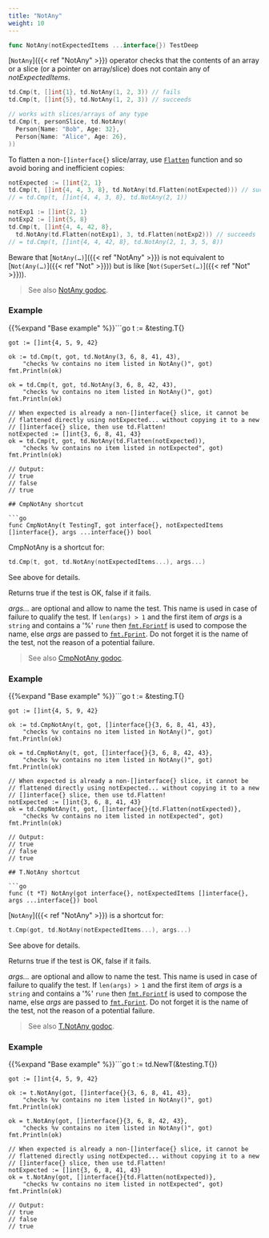 ```yaml
---
title: "NotAny"
weight: 10
---
```


```go
func NotAny(notExpectedItems ...interface{}) TestDeep
```

[`NotAny`]({{< ref "NotAny" >}}) operator checks that the contents of an array or a slice (or
a pointer on array/slice) does not contain any of *notExpectedItems*.

```go
td.Cmp(t, []int{1}, td.NotAny(1, 2, 3)) // fails
td.Cmp(t, []int{5}, td.NotAny(1, 2, 3)) // succeeds

// works with slices/arrays of any type
td.Cmp(t, personSlice, td.NotAny(
  Person{Name: "Bob", Age: 32},
  Person{Name: "Alice", Age: 26},
))
```

To flatten a non-`[]interface{}` slice/array, use [`Flatten`](https://pkg.go.dev/github.com/maxatome/go-testdeep/td#Flatten) function
and so avoid boring and inefficient copies:

```go
notExpected := []int{2, 1}
td.Cmp(t, []int{4, 4, 3, 8}, td.NotAny(td.Flatten(notExpected))) // succeeds
// = td.Cmp(t, []int{4, 4, 3, 8}, td.NotAny(2, 1))

notExp1 := []int{2, 1}
notExp2 := []int{5, 8}
td.Cmp(t, []int{4, 4, 42, 8},
  td.NotAny(td.Flatten(notExp1), 3, td.Flatten(notExp2))) // succeeds
// = td.Cmp(t, []int{4, 4, 42, 8}, td.NotAny(2, 1, 3, 5, 8))
```

Beware that [`NotAny(…)`]({{< ref "NotAny" >}}) is not equivalent to [`Not(Any(…)`]({{< ref "Not" >}})) but is like
[`Not(SuperSet(…)`]({{< ref "Not" >}})).


> See also [<i class='fas fa-book'></i> NotAny godoc](https://pkg.go.dev/github.com/maxatome/go-testdeep/td#NotAny).

### Example

{{%expand "Base example" %}}```go
	t := &testing.T{}

	got := []int{4, 5, 9, 42}

	ok := td.Cmp(t, got, td.NotAny(3, 6, 8, 41, 43),
		"checks %v contains no item listed in NotAny()", got)
	fmt.Println(ok)

	ok = td.Cmp(t, got, td.NotAny(3, 6, 8, 42, 43),
		"checks %v contains no item listed in NotAny()", got)
	fmt.Println(ok)

	// When expected is already a non-[]interface{} slice, it cannot be
	// flattened directly using notExpected... without copying it to a new
	// []interface{} slice, then use td.Flatten!
	notExpected := []int{3, 6, 8, 41, 43}
	ok = td.Cmp(t, got, td.NotAny(td.Flatten(notExpected)),
		"checks %v contains no item listed in notExpected", got)
	fmt.Println(ok)

	// Output:
	// true
	// false
	// true

```{{% /expand%}}
## CmpNotAny shortcut

```go
func CmpNotAny(t TestingT, got interface{}, notExpectedItems []interface{}, args ...interface{}) bool
```

CmpNotAny is a shortcut for:

```go
td.Cmp(t, got, td.NotAny(notExpectedItems...), args...)
```

See above for details.

Returns true if the test is OK, false if it fails.

*args...* are optional and allow to name the test. This name is
used in case of failure to qualify the test. If `len(args) > 1` and
the first item of *args* is a `string` and contains a '%' `rune` then
[`fmt.Fprintf`](https://pkg.go.dev/fmt/#Fprintf) is used to compose the name, else *args* are passed to
[`fmt.Fprint`](https://pkg.go.dev/fmt/#Fprint). Do not forget it is the name of the test, not the
reason of a potential failure.


> See also [<i class='fas fa-book'></i> CmpNotAny godoc](https://pkg.go.dev/github.com/maxatome/go-testdeep/td#CmpNotAny).

### Example

{{%expand "Base example" %}}```go
	t := &testing.T{}

	got := []int{4, 5, 9, 42}

	ok := td.CmpNotAny(t, got, []interface{}{3, 6, 8, 41, 43},
		"checks %v contains no item listed in NotAny()", got)
	fmt.Println(ok)

	ok = td.CmpNotAny(t, got, []interface{}{3, 6, 8, 42, 43},
		"checks %v contains no item listed in NotAny()", got)
	fmt.Println(ok)

	// When expected is already a non-[]interface{} slice, it cannot be
	// flattened directly using notExpected... without copying it to a new
	// []interface{} slice, then use td.Flatten!
	notExpected := []int{3, 6, 8, 41, 43}
	ok = td.CmpNotAny(t, got, []interface{}{td.Flatten(notExpected)},
		"checks %v contains no item listed in notExpected", got)
	fmt.Println(ok)

	// Output:
	// true
	// false
	// true

```{{% /expand%}}
## T.NotAny shortcut

```go
func (t *T) NotAny(got interface{}, notExpectedItems []interface{}, args ...interface{}) bool
```

[`NotAny`]({{< ref "NotAny" >}}) is a shortcut for:

```go
t.Cmp(got, td.NotAny(notExpectedItems...), args...)
```

See above for details.

Returns true if the test is OK, false if it fails.

*args...* are optional and allow to name the test. This name is
used in case of failure to qualify the test. If `len(args) > 1` and
the first item of *args* is a `string` and contains a '%' `rune` then
[`fmt.Fprintf`](https://pkg.go.dev/fmt/#Fprintf) is used to compose the name, else *args* are passed to
[`fmt.Fprint`](https://pkg.go.dev/fmt/#Fprint). Do not forget it is the name of the test, not the
reason of a potential failure.


> See also [<i class='fas fa-book'></i> T.NotAny godoc](https://pkg.go.dev/github.com/maxatome/go-testdeep/td#T.NotAny).

### Example

{{%expand "Base example" %}}```go
	t := td.NewT(&testing.T{})

	got := []int{4, 5, 9, 42}

	ok := t.NotAny(got, []interface{}{3, 6, 8, 41, 43},
		"checks %v contains no item listed in NotAny()", got)
	fmt.Println(ok)

	ok = t.NotAny(got, []interface{}{3, 6, 8, 42, 43},
		"checks %v contains no item listed in NotAny()", got)
	fmt.Println(ok)

	// When expected is already a non-[]interface{} slice, it cannot be
	// flattened directly using notExpected... without copying it to a new
	// []interface{} slice, then use td.Flatten!
	notExpected := []int{3, 6, 8, 41, 43}
	ok = t.NotAny(got, []interface{}{td.Flatten(notExpected)},
		"checks %v contains no item listed in notExpected", got)
	fmt.Println(ok)

	// Output:
	// true
	// false
	// true

```{{% /expand%}}
